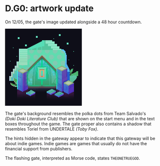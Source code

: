 # D.G0: artwork update

On 12/05, the gate's image updated alongside a 48 hour countdown.

![](../../.gitbook/assets/gate2icon_closed_w900lt9QxCOtIyEBRx8sKwtZ6ZJ9TQNsxo5hEkrD.gif)

The gate's background resembles the polka dots from Team Salvado's _(Doki Doki Literature Club)_ that are shown on the start menu and in the text boxes throughout the game.
The gate proper also contains a shadow that resembles Toriel from UNDERTALE _(Toby Fox)_.

The hints hidden in the gateway appear to indicate that this gateway will be about indie games.
Indie games are games that usually do not have the financial support from publishers.

The flashing gate, interpreted as Morse code, states `THEONETRUEGOD`.
